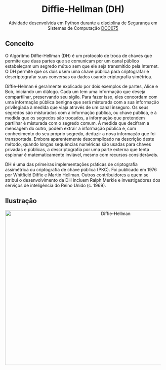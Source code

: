 <h1 align="center">Diffie-Hellman (DH)</h1>

<p align="center">Atividade desenvolvida em Python durante a disciplina de Segurança em Sistemas de Computação <a href="https://sites.google.com/a/ice.ufjf.br/edelbertofranco/disciplinas/gradua%C3%A7%C3%A3o/2024-1-dcc075-seguran%C3%A7a?authuser=0">DCC075</a></p>

## Conceito

O Algoritmo Diffie-Hellman (DH) é um protocolo de troca de chaves que permite que duas partes que se comunicam por um canal público estabeleçam um segredo mútuo sem que ele seja transmitido pela Internet. O DH permite que os dois usem uma chave pública para criptografar e descriptografar suas conversas ou dados usando criptografia simétrica.

Diffie-Helman é geralmente explicado por dois exemplos de partes, Alice e Bob, iniciando um diálogo. Cada um tem uma informação que deseja compartilhar, preservando seu sigilo. Para fazer isso, eles concordam com uma informação pública benigna que será misturada com a sua informação privilegiada à medida que viaja através de um canal inseguro. Os seus segredos são misturados com a informação pública, ou chave pública, e à medida que os segredos são trocados, a informação que pretendem partilhar é misturada com o segredo comum. À medida que decifram a mensagem do outro, podem extrair a informação pública e, com conhecimento do seu próprio segredo, deduzir a nova informação que foi transportada. Embora aparentemente descomplicado na descrição deste método, quando longas sequências numéricas são usadas para chaves privadas e públicas, a descriptografia por uma parte externa que tenta espionar é matematicamente inviável, mesmo com recursos consideráveis.

DH é uma das primeiras implementações práticas de criptografia assimétrica ou criptografia de chave pública (PKC). Foi publicado em 1976 por Whitfield Diffie e Martin Hellman. Outros contribuidores a quem se atribui o desenvolvimento da DH incluem Ralph Merkle e investigadores dos serviços de inteligência do Reino Unido (c. 1969).

## Ilustração
<div align="center">
  <img src="https://upload.wikimedia.org/wikipedia/commons/c/c8/DiffieHellman.png" alt="Diffie-Hellman" width="700" height="500">
</div>
